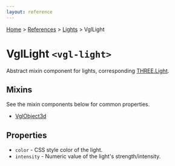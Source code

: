 ```yaml
---
layout: reference
---
```

[Home](..) &gt; [References](.) &gt; [Lights](.#lights) &gt; VglLight
# VglLight `<vgl-light>`
Abstract mixin component for lights, corresponding [THREE.Light](https://threejs.org/docs/index.html#api/lights/Light).
## Mixins
See the mixin components below for common properties.
* [VglObject3d](vgl-object3d)

## Properties
* `color` - CSS style color of the light.
* `intensity` - Numeric value of the light's strength/intensity.
